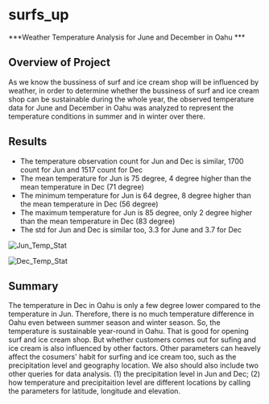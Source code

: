 # surfs_up

***Weather Temperature Analysis for June and December in Oahu ***

## **Overview of Project**
  As we know the bussiness of surf and ice cream shop will be influenced by weather, in order to determine whether the bussiness of surf and ice cream shop can be sustainable during the whole year, the observed temperature data for June and December in Oahu was analyzed to represent the temperature conditions in summer and in winter over there.

## **Results**
- The temperature observation count for Jun and Dec is similar, 1700 count for Jun and 1517 count for Dec
- The mean temperature for Jun is 75 degree, 4 degree higher than the mean temperature in Dec (71 degree)
- The minimum temperature for Jun is 64 degree, 8 degree higher than the mean temperature in Dec (56 degree)
- The maximum temperature for Jun is 85 degree, only 2 degree higher than the mean temperature in Dec (83 degree)
- The std for Jun and Dec is similar too, 3.3 for June and 3.7 for Dec

![Jun_Temp_Stat](https://user-images.githubusercontent.com/90361056/141689174-0f1f11e0-71d9-462f-ad4c-1a2bbf43fb7c.PNG)


![Dec_Temp_Stat](https://user-images.githubusercontent.com/90361056/141689180-7683e94e-ef45-4ffb-8781-5fad20400b21.PNG)


## **Summary**
  The temperature in Dec in Oahu is only a few degree lower compared to the temperature in Jun. Therefore, there is no much temperature difference in Oahu even between summer season and winter season. So, the temperature is sustainable year-round in Oahu. That is good for opening surf and ice cream shop. But whether customers comes out for sufing and ice cream is also influenced by other factors. Other parameters can heavely affect the cosumers' habit for surfing and ice cream too, such as the precipitation level and geography location. We also should also include two other queries for data analysis. (1) the precipitation level in Jun and Dec; (2) how temperature and precipitaition level are different locations by calling the parameters for latitude, longitude and elevation. 

